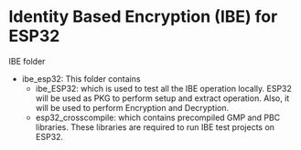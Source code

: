 # Identity Based Encryption (IBE) for ESP32
IBE folder

- ibe_esp32: This folder contains
  - ibe_ESP32:  which is used to test all the IBE operation locally. ESP32 will be used as PKG to  perform setup and extract operation. Also, it will be used to perform Encryption and Decryption.
  - esp32_crosscompile: which contains precompiled GMP and PBC libraries. These libraries are required to run IBE test projects on ESP32.
